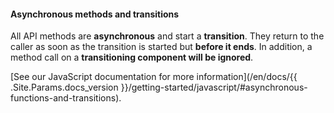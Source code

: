 #### Asynchronous methods and transitions

All API methods are **asynchronous** and start a **transition**. They return to the caller as soon as the transition is started but **before it ends**. In addition, a method call on a **transitioning component will be ignored**.

[See our JavaScript documentation for more information](/en/docs/{{ .Site.Params.docs_version }}/getting-started/javascript/#asynchronous-functions-and-transitions).
